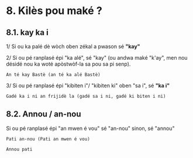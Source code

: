 # 8. Kilès pou maké ?

## 8.1. kay ka i

1/ Si ou ka palé dè wòch oben zékal a pwason sé **"kay"**

2/ Si ou pé ranplasé épi "ka alé", sé "kay" (ou andwa maké "k'ay", men nou désidé nou ka woté apòstwòf-la sa pou sa pi senp).  
```
An té kay Bastè (an té ka alé Bastè)
```

3/ Si ou pé ranplasé épi "kibiten i"/ "kibiten ki" oben "sa i", sé **"ka i"**
```
Gadé ka i ni an frijidè la (gadé sa i ni, gadé ki biten i ni)
```


## 8.2.	Annou / an-nou

Si ou pé ranplasé épi "an mwen é vou" sé "an-nou" sinon, sé "annou"

```
Pati an-nou (Pati an mwen é vou)
```

```
Annou pati
```

